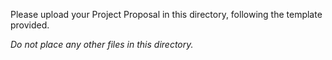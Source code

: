Please upload your Project Proposal in this directory, following the template provided.

_Do not place any other files in this directory._